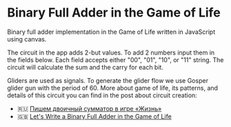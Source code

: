 # Binary Full Adder in the Game of Life

Binary full adder implementation in the Game of Life written in JavaScript using canvas.

The circuit in the app adds 2-but values. To add 2 numbers input them in the fields below. Each field accepts either "00", "01", "10", or "11" string. The circuit will calculate the sum and the carry for each bit.

Gliders are used as signals. To generate the glider flow we use Gosper glider gun with the period of 60. More about game of life, its patterns, and details of this circuit you can find in the post about circuit creation:

- 🇷🇺 [Пишем двоичный сумматор в игре «Жизнь»](https:/bespoyasov.ru/blog/binary-full-adder-in-game-of-life)
- 🇬🇧 [Let's Write a Binary Full Adder in the Game of Life](/)
